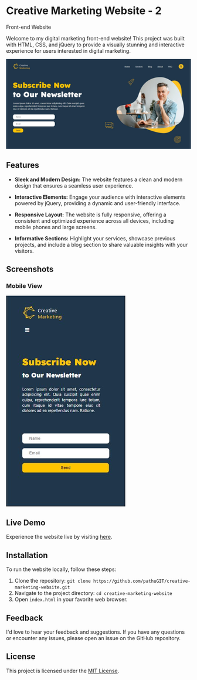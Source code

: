 # Creative Marketing Website - 2 
Front-end Website

Welcome to my digital marketing front-end website! This project was built with HTML, CSS, and jQuery to provide a visually stunning and interactive experience for users interested in digital marketing.

![Website Preview](img/Capture.JPG)

## Features

- **Sleek and Modern Design:** The website features a clean and modern design that ensures a seamless user experience.

- **Interactive Elements:** Engage your audience with interactive elements powered by jQuery, providing a dynamic and user-friendly interface.

- **Responsive Layout:** The website is fully responsive, offering a consistent and optimized experience across all devices, including mobile phones and large screens.

- **Informative Sections:** Highlight your services, showcase previous projects, and include a blog section to share valuable insights with your visitors.

## Screenshots

### Mobile View

![Mobile View](img/Capture-m.JPG)


## Live Demo

Experience the website live by visiting [here](https://pathugit.github.io/creative-marketing-website/).

## Installation

To run the website locally, follow these steps:

1. Clone the repository: `git clone https://github.com/pathuGIT/creative-marketing-website.git`
2. Navigate to the project directory: `cd creative-marketing-website`
3. Open `index.html` in your favorite web browser.



## Feedback

I'd love to hear your feedback and suggestions. If you have any questions or encounter any issues, please open an issue on the GitHub repository.

## License

This project is licensed under the [MIT License](LICENSE).
